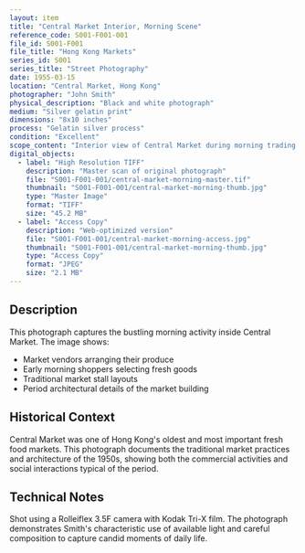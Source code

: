```yaml
---
layout: item
title: "Central Market Interior, Morning Scene"
reference_code: S001-F001-001
file_id: S001-F001
file_title: "Hong Kong Markets"
series_id: S001
series_title: "Street Photography"
date: 1955-03-15
location: "Central Market, Hong Kong"
photographer: "John Smith"
physical_description: "Black and white photograph"
medium: "Silver gelatin print"
dimensions: "8x10 inches"
process: "Gelatin silver process"
condition: "Excellent"
scope_content: "Interior view of Central Market during morning trading hours, showing vendors setting up their stalls and early morning customers."
digital_objects:
  - label: "High Resolution TIFF"
    description: "Master scan of original photograph"
    file: "S001-F001-001/central-market-morning-master.tif"
    thumbnail: "S001-F001-001/central-market-morning-thumb.jpg"
    type: "Master Image"
    format: "TIFF"
    size: "45.2 MB"
  - label: "Access Copy"
    description: "Web-optimized version"
    file: "S001-F001-001/central-market-morning-access.jpg"
    thumbnail: "S001-F001-001/central-market-morning-thumb.jpg"
    type: "Access Copy"
    format: "JPEG"
    size: "2.1 MB"
---
```


## Description

This photograph captures the bustling morning activity inside Central Market. The image shows:

- Market vendors arranging their produce
- Early morning shoppers selecting fresh goods
- Traditional market stall layouts
- Period architectural details of the market building

## Historical Context

Central Market was one of Hong Kong's oldest and most important fresh food markets. This photograph documents the traditional market practices and architecture of the 1950s, showing both the commercial activities and social interactions typical of the period.

## Technical Notes

Shot using a Rolleiflex 3.5F camera with Kodak Tri-X film. The photograph demonstrates Smith's characteristic use of available light and careful composition to capture candid moments of daily life.
